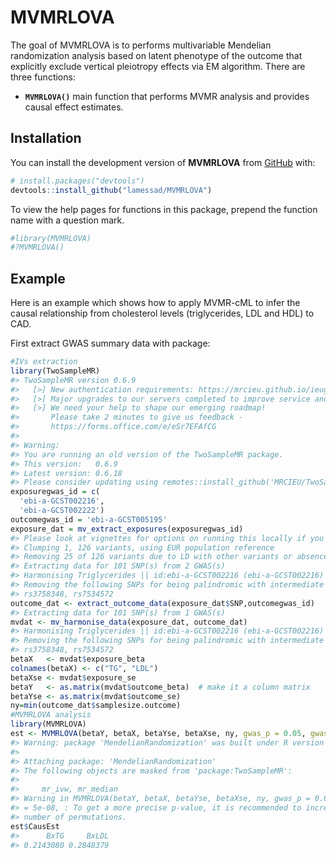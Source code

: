 
<!-- README.md is generated from README.Rmd. Please edit that file -->

# MVMRLOVA

<!-- badges: start -->
<!-- badges: end -->

The goal of MVMRLOVA is to performs multivariable Mendelian
randomization analysis based on latent phenotype of the outcome that
explicitly exclude vertical pleiotropy effects via EM algorithm. There
are three functions:

- **`MVMRLOVA()`** main function that performs MVMR analysis and
  provides causal effect estimates.

## Installation

You can install the development version of **MVMRLOVA** from
[GitHub](https://github.com/) with:

``` r
# install.packages("devtools")
devtools::install_github("lamessad/MVMRLOVA")
```

To view the help pages for functions in this package, prepend the
function name with a question mark.

``` r
#library(MVMRLOVA)
#?MVMRLOVA()
```

## Example

Here is an example which shows how to apply MVMR-cML to infer the causal
relationship from cholesterol levels (triglycerides, LDL and HDL) to
CAD.

First extract GWAS summary data with package:

``` r
#IVs extraction
library(TwoSampleMR)
#> TwoSampleMR version 0.6.9
#>   [>] New authentication requirements: https://mrcieu.github.io/ieugwasr/articles/guide.html#authentication.
#>   [>] Major upgrades to our servers completed to improve service and stability.
#>   [>] We need your help to shape our emerging roadmap!
#>       Please take 2 minutes to give us feedback -
#>       https://forms.office.com/e/eSr7EFAfCG
#> 
#> Warning:
#> You are running an old version of the TwoSampleMR package.
#> This version:   0.6.9
#> Latest version: 0.6.18
#> Please consider updating using remotes::install_github('MRCIEU/TwoSampleMR')
exposuregwas_id = c(
  'ebi-a-GCST002216',
  'ebi-a-GCST002222')
outcomegwas_id = 'ebi-a-GCST005195'
exposure_dat = mv_extract_exposures(exposuregwas_id)
#> Please look at vignettes for options on running this locally if you need to run many instances of this command.
#> Clumping 1, 126 variants, using EUR population reference
#> Removing 25 of 126 variants due to LD with other variants or absence from LD reference panel
#> Extracting data for 101 SNP(s) from 2 GWAS(s)
#> Harmonising Triglycerides || id:ebi-a-GCST002216 (ebi-a-GCST002216) and LDL cholesterol || id:ebi-a-GCST002222 (ebi-a-GCST002222)
#> Removing the following SNPs for being palindromic with intermediate allele frequencies:
#> rs3758348, rs7534572
outcome_dat <- extract_outcome_data(exposure_dat$SNP,outcomegwas_id)
#> Extracting data for 101 SNP(s) from 1 GWAS(s)
mvdat <- mv_harmonise_data(exposure_dat, outcome_dat)
#> Harmonising Triglycerides || id:ebi-a-GCST002216 (ebi-a-GCST002216) and Coronary artery disease || id:ebi-a-GCST005195 (ebi-a-GCST005195)
#> Removing the following SNPs for being palindromic with intermediate allele frequencies:
#> rs3758348, rs7534572
betaX   <- mvdat$exposure_beta
colnames(betaX) <- c("TG", "LDL")
betaXse <- mvdat$exposure_se
betaY   <- as.matrix(mvdat$outcome_beta)  # make it a column matrix
betaYse <- as.matrix(mvdat$outcome_se)
ny=min(outcome_dat$samplesize.outcome)
#MVMRLOVA analysis
library(MVMRLOVA)
est <- MVMRLOVA(betaY, betaX, betaYse, betaXse, ny, gwas_p = 0.05, gwas_p2 = 5e-8, 100)
#> Warning: package 'MendelianRandomization' was built under R version 4.3.3
#> 
#> Attaching package: 'MendelianRandomization'
#> The following objects are masked from 'package:TwoSampleMR':
#> 
#>     mr_ivw, mr_median
#> Warning in MVMRLOVA(betaY, betaX, betaYse, betaXse, ny, gwas_p = 0.05, gwas_p2
#> = 5e-08, : To get a more precise p-value, it is recommended to increase the
#> number of permutations.
est$CausEst
#>      BxTG     BxLDL 
#> 0.2143080 0.2848379
```

